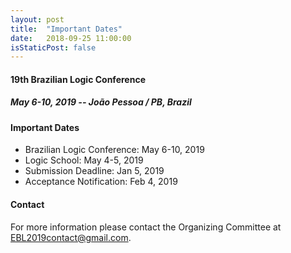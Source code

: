 ```yaml
---
layout: post
title:  "Important Dates"
date:   2018-09-25 11:00:00
isStaticPost: false
---
```

#### __19th Brazilian Logic Conference__
##### May 6-10, 2019 -- João Pessoa / PB, Brazil

#### Important Dates

- Brazilian Logic Conference: May 6-10, 2019
- Logic School: May 4-5, 2019
- Submission Deadline: Jan 5, 2019
- Acceptance Notification: Feb 4, 2019

#### Contact


For more information please contact the Organizing Committee at <a href="mailto:EBL2019contact@gmail.com">EBL2019contact@gmail.com</a>.